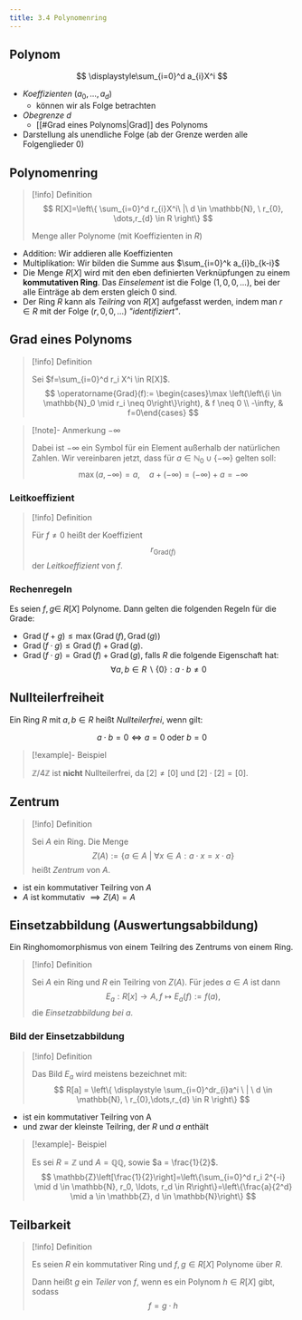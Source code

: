 ```yaml
---
title: 3.4 Polynomenring
---
```


## Polynom

$$
\displaystyle\sum_{i=0}^d a_{i}X^i
$$

- *Koeffizienten* $(a_{0}, \dots, a_{d})$
    - können wir als Folge betrachten
- *Obegrenze* $d$
    - [[#Grad eines Polynoms|Grad]] des Polynoms
- Darstellung als unendliche Folge (ab der Grenze werden alle Folgenglieder $0$)

## Polynomenring

> [!info] Definition 
> $$
> R[X]=\left\{  \sum_{i=0}^d r_{i}X^i\ |\ d \in \mathbb{N}, \ r_{0}, \dots,r_{d} \in R  \right\}
> $$ 
> 
> Menge aller Polynome (mit Koeffizienten in $R$)

- Addition: Wir addieren alle Koeffizienten
- Multiplikation: Wir bilden die Summe aus $\sum_{i=0}^k a_{i}b_{k-i}$
- Die Menge $R[X]$ wird mit den eben definierten Verknüpfungen zu einem **kommutativen Ring**. 
  Das *Einselement* ist die Folge $(1,0,0, \ldots)$, bei der alle Einträge ab dem ersten gleich $0$ sind.
- Der Ring $R$ kann als *Teilring* von $R[X]$ aufgefasst werden, indem man $r \in R$ mit der Folge $(r, 0,0, \ldots)$ *"identifiziert"*.

## Grad eines Polynoms

> [!info] Definition 
> 
> Sei $f=\sum_{i=0}^d r_i X^i \in R[X]$.
> $$
> \operatorname{Grad}(f):= \begin{cases}\max \left(\left\{i \in \mathbb{N}_0 \mid r_i \neq 0\right\}\right), & f \neq 0 \\ -\infty, & f=0\end{cases}
> $$

> [!note]- Anmerkung $-\infty$
> 
> Dabei ist $-\infty$ ein Symbol für ein Element außerhalb der natürlichen Zahlen. 
> Wir vereinbaren jetzt, dass für $a \in \mathbb{N}_0 \cup\{-\infty\}$ gelten soll:
> $$
> \max (a,-\infty)=a, \quad a+(-\infty)=(-\infty)+a=-\infty
> $$

### Leitkoeffizient

> [!info] Definition 
> 
> Für $f \neq 0$ heißt der Koeffizient
> $$
> r_{\mathrm{Grad}(f)}
> $$ 
> der *Leitkoeffizient* von $f$.

### Rechenregeln
 Es seien $f, g \in$ $R[X]$ Polynome. Dann gelten die folgenden Regeln für die Grade:
 
- $\operatorname{Grad}(f+g) \leq \max (\operatorname{Grad}(f), \operatorname{Grad}(g))$
- $\operatorname{Grad}(f \cdot g) \leq \operatorname{Grad}(f)+\operatorname{Grad}(g)$.
- $\operatorname{Grad}(f \cdot g)=\operatorname{Grad}(f)+\operatorname{Grad}(g)$, falls $R$ die folgende Eigenschaft hat:
$$
\forall a, b \in R \backslash\{0\}: a \cdot b \neq 0
$$

## Nullteilerfreiheit

Ein Ring $R$ mit $a,b \in R$ heißt *Nullteilerfrei*, wenn gilt:

$$
a\cdot b=0\iff a=0 \text{ oder } b=0
$$

> [!example]- Beispiel 
> 
> $\mathbb{Z} / 4\mathbb{Z}$ ist **nicht** Nullteilerfrei, da $[2]\neq [0]$ und $[2]\cdot[2]=[0]$.

## Zentrum

> [!info] Definition 
> 
> Sei $A$ ein Ring. Die Menge
> $$
> Z(A):=\{ a \in A \ | \ \forall x \in A : a \cdot x = x \cdot a \}
> $$
> heißt *Zentrum* von $A$.

- ist ein kommutativer Teilring von $A$
- $A \text{ ist kommutativ } \implies Z(A) = A$

## Einsetzabbildung (Auswertungsabbildung)

Ein Ringhomomorphismus von einem Teilring des Zentrums von  einem Ring.

> [!info] Definition 
> 
> Sei $A$ ein Ring und $R$ ein Teilring von $Z(A)$. 
> Für jedes $a \in A$ ist dann
> $$
> E_{a} : R[x] \to A, f \mapsto E_{a}(f) := f(a),
> $$
> die *Einsetzabbildung bei* $a$.
> 

### Bild der Einsetzabbildung

> [!info] Definition 
> 
> Das Bild $E_{a}$ wird meistens bezeichnet mit:
> $$
> R[a] = \left\{ \displaystyle \sum_{i=0}^dr_{i}a^i \ | \ d \in \mathbb{N}, \ r_{0},\dots,r_{d} \in R \right\}
> $$

- ist ein kommutativer Teilring von A
- und zwar der kleinste Teilring, der $R$ und $a$ enthält

> [!example]- Beispiel 
> 
> Es sei $R = \mathbb{Z}$ und $A = \mathbb{QQ}$, sowie $a = \frac{1}{2}$.
> $$
> \mathbb{Z}\left[\frac{1}{2}\right]=\left\{\sum_{i=0}^d r_i 2^{-i} \mid d \in \mathbb{N}, r_0, \ldots, r_d \in R\right\}=\left\{\frac{a}{2^d} \mid a \in \mathbb{Z}, d \in \mathbb{N}\right\}
> $$

## Teilbarkeit

> [!info] Definition 
> 
> Es seien $R$ ein kommutativer Ring und $f, g \in R[X]$ Polynome über $R$. 
> 
> Dann heißt $g$ ein *Teiler* von $f$, 
> wenn es ein Polynom $h \in R[X]$ gibt, sodass
> $$
> f=g \cdot h
> $$
